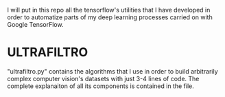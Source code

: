 I will put in this repo all the tensorflow's utilities that I have developed in order to automatize parts of my deep learning processes carried on with Google TensorFlow.

# ULTRAFILTRO

"ultrafiltro.py" contains the algorithms that I use in order to build arbitrarily complex computer vision's datasets with just 3-4 lines of code. The complete explanaiton of all its components is contained in the file.
